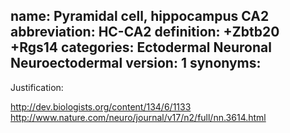 name: Pyramidal cell, hippocampus CA2
abbreviation: HC-CA2
definition: +Zbtb20 +Rgs14
categories: Ectodermal Neuronal Neuroectodermal
version: 1
synonyms:
---

Justification: 

http://dev.biologists.org/content/134/6/1133
http://www.nature.com/neuro/journal/v17/n2/full/nn.3614.html